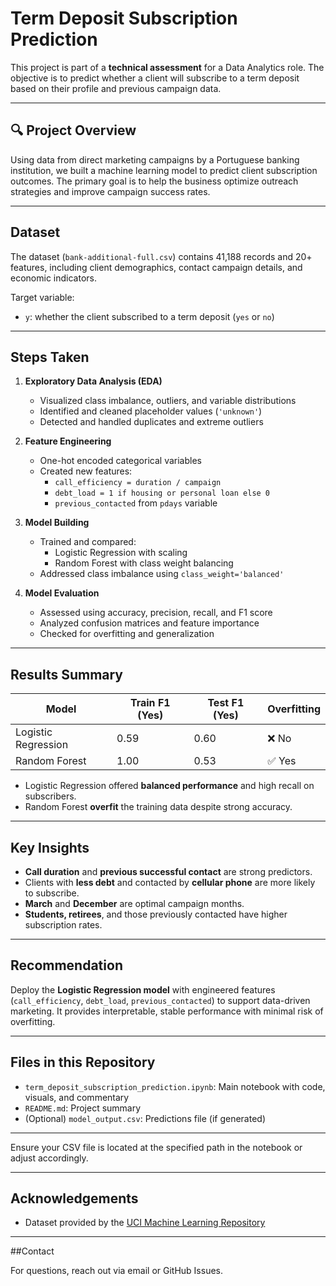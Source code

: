 
# Term Deposit Subscription Prediction

This project is part of a **technical assessment** for a Data Analytics role. The objective is to predict whether a client will subscribe to a term deposit based on their profile and previous campaign data.

---

## 🔍 Project Overview

Using data from direct marketing campaigns by a Portuguese banking institution, we built a machine learning model to predict client subscription outcomes. The primary goal is to help the business optimize outreach strategies and improve campaign success rates.

---

## Dataset

The dataset (`bank-additional-full.csv`) contains 41,188 records and 20+ features, including client demographics, contact campaign details, and economic indicators.

Target variable:  
- `y`: whether the client subscribed to a term deposit (`yes` or `no`)

---

## Steps Taken

1. **Exploratory Data Analysis (EDA)**
   - Visualized class imbalance, outliers, and variable distributions
   - Identified and cleaned placeholder values (`'unknown'`)
   - Detected and handled duplicates and extreme outliers

2. **Feature Engineering**
   - One-hot encoded categorical variables
   - Created new features:
     - `call_efficiency = duration / campaign`
     - `debt_load = 1 if housing or personal loan else 0`
     - `previous_contacted` from `pdays` variable

3. **Model Building**
   - Trained and compared:
     - Logistic Regression with scaling
     - Random Forest with class weight balancing
   - Addressed class imbalance using `class_weight='balanced'`

4. **Model Evaluation**
   - Assessed using accuracy, precision, recall, and F1 score
   - Analyzed confusion matrices and feature importance
   - Checked for overfitting and generalization

---

## Results Summary

| Model              | Train F1 (Yes) | Test F1 (Yes) | Overfitting |
|-------------------|----------------|---------------|-------------|
| Logistic Regression | 0.59           | 0.60          | ❌ No        |
| Random Forest       | 1.00           | 0.53          | ✅ Yes       |

- Logistic Regression offered **balanced performance** and high recall on subscribers.
- Random Forest **overfit** the training data despite strong accuracy.

---

## Key Insights

- **Call duration** and **previous successful contact** are strong predictors.
- Clients with **less debt** and contacted by **cellular phone** are more likely to subscribe.
- **March** and **December** are optimal campaign months.
- **Students, retirees**, and those previously contacted have higher subscription rates.

---

## Recommendation

Deploy the **Logistic Regression model** with engineered features (`call_efficiency`, `debt_load`, `previous_contacted`) to support data-driven marketing. It provides interpretable, stable performance with minimal risk of overfitting.

---

## Files in this Repository

- `term_deposit_subscription_prediction.ipynb`: Main notebook with code, visuals, and commentary
- `README.md`: Project summary
- (Optional) `model_output.csv`: Predictions file (if generated)

---



Ensure your CSV file is located at the specified path in the notebook or adjust accordingly.

---

## Acknowledgements

- Dataset provided by the [UCI Machine Learning Repository](https://archive.ics.uci.edu/ml/datasets/bank+marketing)

---

##Contact

For questions, reach out via email or GitHub Issues.
